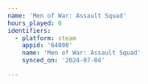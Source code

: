 ```yaml
---
name: 'Men of War: Assault Squad'
hours_played: 0
identifiers:
  - platform: steam
    appid: '64000'
    name: 'Men of War: Assault Squad'
    synced_on: '2024-07-04'

---
```

